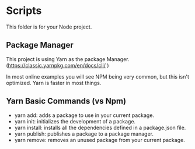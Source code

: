 # Scripts
This folder is for your Node project.

## Package Manager
This project is using Yarn as the package Manager. (https://classic.yarnpkg.com/en/docs/cli/ )

In most online examples you will see NPM being very common, but this isn't optimized. Yarn is faster in most things.

## Yarn Basic Commands (vs Npm)
- yarn add: adds a package to use in your current package.
- yarn init: initializes the development of a package.
- yarn install: installs all the dependencies defined in a package.json file.
- yarn publish: publishes a package to a package manager.
- yarn remove: removes an unused package from your current package.